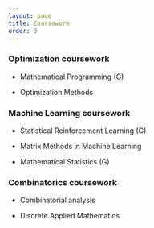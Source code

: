 ```yaml
---
layout: page
title: Coursework
order: 3
---
```







<h3>Optimization coursework</h3>

- Mathematical Programming (G)

- Optimization Methods

<h3>Machine Learning coursework</h3>

- Statistical Reinforcement Learning (G)

- Matrix Methods in Machine Learning

- Mathematical Statistics (G)


<h3>Combinatorics coursework</h3>

- Combinatorial analysis

- Discrete Applied Mathematics
